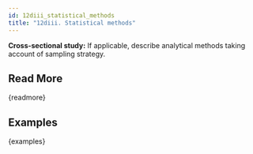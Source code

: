 ```yaml
---
id: 12diii_statistical_methods
title: "12diii. Statistical methods"
---
```

**Cross-sectional study:** If applicable, describe analytical methods taking account of sampling strategy.

## Read More

{readmore}

## Examples

{examples}
